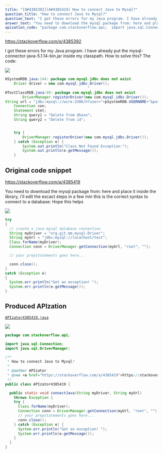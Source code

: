 ```yaml
---
title: "[Q#4385392][A#4385419] How to connect Java to Mysql?"
question_title: "How to connect Java to Mysql?"
question_text: "I got these errors for my Java program. I have already put the mysql-connector-java-5.1.14-bin.jar inside my classpath. How to solve this? The code:"
answer_text: "You need to download the mysql package from: here and place it inside the library, i'll edit the excact steps in a few min this is the correct syntax to connect to a database: Hope this helps"
apization_code: "package com.stackoverflow.api;  import java.sql.Connection; import java.sql.DriverManager;  /**  * How to connect Java to Mysql?  *  * @author APIzator  * @see <a href=\"https://stackoverflow.com/a/4385419\">https://stackoverflow.com/a/4385419</a>  */ public class APIzator4385419 {    public static void connectJava(String myDriver, String myUrl)     throws Exception {     try {       Class.forName(myDriver);       Connection conn = DriverManager.getConnection(myUrl, \"root\", \"\");       // your prepstatements goes here...       conn.close();     } catch (Exception e) {       System.err.println(\"Got an exception! \");       System.err.println(e.getMessage());     }   } }"
---
```


https://stackoverflow.com/q/4385392

I got these errors for my Java program. I have already put the mysql-connector-java-5.1.14-bin.jar inside my classpath. How to solve this?
The code:


<div class="code-logo"><img src="/stackoverflow.png" /></div>

```java
HSystemRDB.java:144: package com.mysql.jdbc does not exist
    Driver driver = new com.mysql.jdbc.Driver();
                                      ^
HTestClassRDB.java:99: package com.mysql.jdbc does not exist
        DriverManager.registerDriver(new com.mysql.jdbc.Driver());
String url = "jdbc:mysql://wire:3306/h?user="+pSystemRDB.USERNAME+"&password="+pSystemRDB.PASSWORD;
    Connection con;
    Statement stmt;
    String query1 = "Delete from dbase";
    String query2 = "Delete from id";


    try {
        DriverManager.registerDriver(new com.mysql.jdbc.Driver());
    } catch (Exception e) {
        System.out.println("Class Not Found Exception:");
        System.out.println(e.getMessage());
    }
```


## Original code snippet

https://stackoverflow.com/a/4385419

You need to download the mysql package from: here and place it inside the library, i&#x27;ll edit the excact steps in a few min
this is the correct syntax to connect to a database:
Hope this helps

<div class="code-logo"><img src="/stackoverflow.png" /></div>

```java
try
{
  // create a java mysql database connection
  String myDriver = "org.gjt.mm.mysql.Driver";
  String myUrl = "jdbc:mysql://localhost/test";
  Class.forName(myDriver);
  Connection conn = DriverManager.getConnection(myUrl, "root", "");

  // your prepstatements goes here...

  conn.close();
}
catch (Exception e)
{
  System.err.println("Got an exception! ");
  System.err.println(e.getMessage());
}
```

## Produced APIzation

[`APIzator4385419.java`](https://github.com/pasqualesalza/apization/raw/main/data/search/APIzator4385419.java)

<div class="code-logo"><img src="/apizator.png" /></div>

```java
package com.stackoverflow.api;

import java.sql.Connection;
import java.sql.DriverManager;

/**
 * How to connect Java to Mysql?
 *
 * @author APIzator
 * @see <a href="https://stackoverflow.com/a/4385419">https://stackoverflow.com/a/4385419</a>
 */
public class APIzator4385419 {

  public static void connectJava(String myDriver, String myUrl)
    throws Exception {
    try {
      Class.forName(myDriver);
      Connection conn = DriverManager.getConnection(myUrl, "root", "");
      // your prepstatements goes here...
      conn.close();
    } catch (Exception e) {
      System.err.println("Got an exception! ");
      System.err.println(e.getMessage());
    }
  }
}

```
